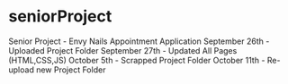 # seniorProject
Senior Project - Envy Nails Appointment Application
September 26th - Uploaded Project Folder
September 27th - Updated All Pages (HTML,CSS,JS)
October 5th - Scrapped Project Folder
October 11th - Re-upload new Project Folder
